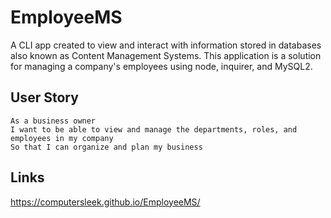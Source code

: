 # EmployeeMS

A CLI app created to view and interact with information stored in databases also known as Content Management Systems. This application is a solution for managing a company's employees using node, inquirer, and MySQL2.

## User Story

```
As a business owner
I want to be able to view and manage the departments, roles, and employees in my company
So that I can organize and plan my business
```

## Links

https://computersleek.github.io/EmployeeMS/
